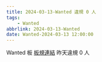 ```yaml
---
title: 2024-03-13-Wanted 違規 0 人
tags:
    - Wanted
abbrlink: 2024-03-13-Wanted
date: Wanted-2024-03-13 12:00:00
---
```

Wanted 板 [板規連結](https://www.ptt.cc/bbs/Wanted/M.1608829773.A.D3B.html)
昨天違規 0 人
